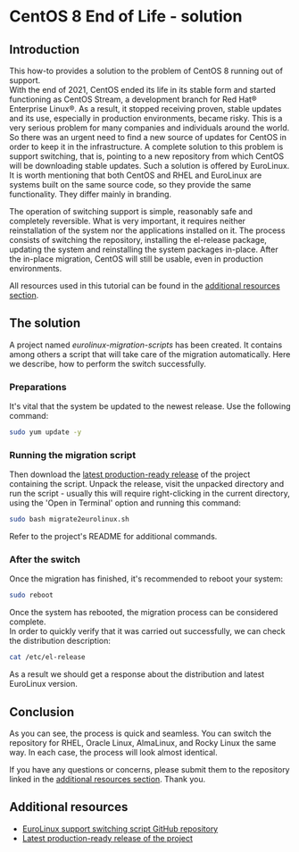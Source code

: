 # CentOS 8 End of Life - solution

## Introduction

This how-to provides a solution to the problem of CentOS 8 running out of
support.  
With the end of 2021, CentOS ended its life in its stable form
and started functioning as CentOS Stream, a development branch for Red Hat®
Enterprise Linux®. As a result, it stopped receiving proven, stable updates
and its use, especially in production environments, became risky. This is
a very serious problem for many companies and individuals around the world. So
there was an urgent need to find a new source of updates for CentOS in order
to keep it in the infrastructure. A complete solution to this problem is
support switching, that is, pointing to a new repository from which CentOS
will be downloading stable updates. Such a solution is offered by EuroLinux.
It is worth mentioning that both CentOS and RHEL and EuroLinux are systems
built on the same source code, so they provide the same functionality. They
differ mainly in branding.

The operation of switching support is simple, reasonably safe and completely
reversible.  What is very important, it requires neither reinstallation of the
system nor the applications installed on it. The process consists of switching
the repository, installing the el-release package, updating the system and
reinstalling the system packages in-place.
After the in-place migration, CentOS will still be usable, even in production
environments. 

All resources used in this tutorial can be found in the [additional
resources section](#additional-resources).

## The solution

A project named *eurolinux-migration-scripts* has been created. It contains
among others a script that will take care of the migration automatically. Here
we describe, how to perform the switch successfully.

### Preparations

It's vital that the system be updated to the newest release. Use the following
command:

```bash
sudo yum update -y
```

### Running the migration script

Then download the [latest production-ready
release](https://github.com/EuroLinux/eurolinux-migration-scripts/archive/refs/heads/master.zip)
of the project containing the script. Unpack the release, visit the
unpacked directory and run the script - usually this will require
right-clicking in the current directory, using the 'Open in Terminal' option
and running this command:

```bash
sudo bash migrate2eurolinux.sh
```

Refer to the project's README for additional commands.

### After the switch

Once the migration has finished, it's recommended to reboot your system:

```bash
sudo reboot
```

Once the system has rebooted, the migration process can be considered
complete.  
In order to quickly verify that it was carried out successfully, we
can check the distribution description:

```bash
cat /etc/el-release
```

As a result we should get a response about the distribution and latest
EuroLinux version.

## Conclusion

As you can see, the process is quick and seamless. You can switch the
repository for RHEL, Oracle Linux, AlmaLinux, and Rocky Linux the same way.
In each case, the process will look almost identical.

If you have any questions or concerns, please submit them to the repository
linked in the [additional resources section](#additional-resources). Thank you.

## Additional resources

- [EuroLinux support switching script GitHub
  repository](https://github.com/EuroLinux/eurolinux-migration-scripts)
- [Latest production-ready release of the
  project](https://github.com/EuroLinux/eurolinux-migration-scripts/archive/refs/heads/master.zip)
